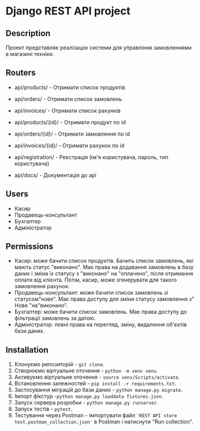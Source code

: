 # Django REST API project

## Description
Проект представляє реалізацію системи для управління замовленнями в магазині техніки.

## Routers
- api/products/ - Отримати список продуктів

- api/orders/ - Отримати список замовлень
- api/invoices/ - Отримати список рахунків
- api/products/{id}/ - Отримати продукт по id
- api/orders/{id}/ - Отримати замовлення по id
- api/invoices/{id}/ - Отримати рахунок по id
- api/registration/ - Реєстрація (ім'я користувача, пароль, тип користувача)
- api/docs/ - Документація до api

## Users
- Касир
- Продавець-консультант
- Бухгалтер
- Адміністратор


## Permissions
- Касир: може бачити список продуктів. Бачить список замовлень, які мають статус "виконано". Має права на додавання замовлень в базу даних і зміна їх статусу з "виконано" на "оплачено", після отримання оплати від клієнта. Потім, касир, може згенерувати для такого замовлення рахунок.
- Продавець-консультант: може бачити список замовлень зі статусом"нове". Має права доступу для зміни статусу замовлення з" Нове "на"виконано".
- Бухгалтер: може бачити список замовлень. Має права доступу до фільтрації замовлень за датою. 
- Адміністратор: повні права на перегляд, зміну, видалення об'єктів бази даних.

## Installation
1. Клонуємо репозиторій - ```git clone```.
2. Створюємо віртуальне оточення - ```python -m venv venv```.
3. Активуємо віртуальне оточення - ```source venv/Scripts/activate```.
4. Встановлення залежностей - ```pip install -r requirements.txt```.
5. Застосування міграцій до бази даних - ```python manage.py migrate```.
6. Імпорт фікстур -```python manage.py loaddata fixtures.json```.
7. Запуск сервера розробки - ```python manage.py runserver```.
8. Запуск тестів - ```pytest```.
9. Тестування через Postman - імпортувати файл ```'REST API store test.postman_collection.json'``` в Postman і натиснути "Run collection".